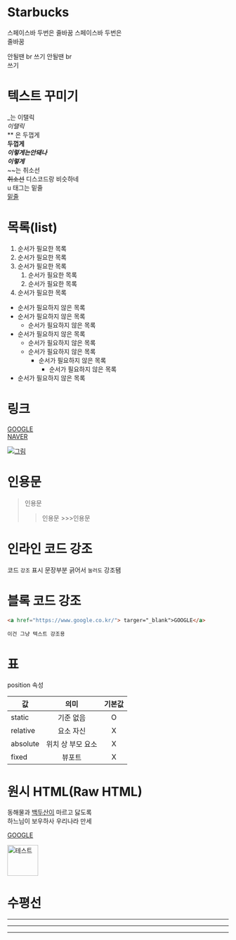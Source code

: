 # Starbucks
스페이스바 두번은 줄바꿈
스페이스바 두번은  
줄바꿈

안될땐 br 쓰기
안될땐 br<br/>쓰기

# 텍스트 꾸미기
_는 이탤릭  
_이탤릭_  
** 은 두껍게  
**두껍게**  
_**이렇게는안돼나**_   
**_이렇게_**   
~~는 취소선    
~~취소선~~
디스코드랑 비슷하네   
u 태그는 밑줄  
<u>밑줄</u>

# 목록(list)
1. 순서가 필요한 목록
1. 순서가 필요한 목록
1. 순서가 필요한 목록
    1. 순서가 필요한 목록
    1. 순서가 필요한 목록
1. 순서가 필요한 목록

- 순서가 필요하지 않은 목록
- 순서가 필요하지 않은 목록
    - 순서가 필요하지 않은 목록
- 순서가 필요하지 않은 목록
    - 순서가 필요하지 않은 목록
    - 순서가 필요하지 않은 목록
      - 순서가 필요하지 않은 목록
        - 순서가 필요하지 않은 목록
- 순서가 필요하지 않은 목록

# 링크
[GOOGLE](https://google.com)  
[NAVER](https://naver.com "네이버로 이동!")

[![그림](https://pbs.twimg.com/media/GHfi4OUaYAARwRN?format=png&name=240x240)](https://naver.com)

# 인용문
> 인용문
  >>인용문
    >>>인용문

# 인라인 코드 강조

코드 `강조` 표시
문장부분 긁어서 `눌러도` 강조됌

# 블록 코드 강조
```html
<a href="https://www.google.co.kr/"> targer="_blank">GOOGLE</a>
```

```plaintext
이건 그냥 텍스트 강조용
```


# 표
position 속성

값 | 의미 | 기본값
--|:--:|:--:
static | 기준 없음 | O
relative | 요소 자신 | X
absolute | 위치 상 부모 요소 | X
fixed | 뷰포트 | X

# 원시 HTML(Raw HTML)
동해물과 <u>백두산이</u> 마르고 닳도록<br/>
하느님이 보우하사 우리나라 만세

<a href="https://www.google.co.kr/" targer="_blank">GOOGLE</a>

<img width="70" src="https://pbs.twimg.com/media/GHfi4OUaYAARwRN?format=png&name=240x240" alt="테스트"/>

# 수평선
---
***
___